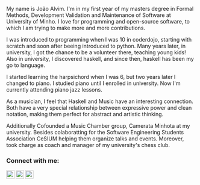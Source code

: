  My name is João Alvim. I'm in my first year of my masters degree in Formal Methods, Development Validation and Maintenance of Software at University of Minho. I love for programming and open-source software, to which I am trying to make more and more contributions.

I was introduced to programming when I was 10 in coderdojo, starting with scratch and soon after beeing introduced to python. Many years later, in university, I got the chance to be a volunteer there, teaching young kids! Also in university, I discovered haskell, and since then, haskell has been my go to language.

I started learning the harpsichord when I was 6, but two years later I changed to piano. I studied piano until I enrolled in university. Now I'm currently attending piano jazz lessons.

As a musician, I feel that Haskell and Music have an interesting connection. Both have a very special relationship between expressive power and clean notation, making them perfect for abstract and artistic thinking.

Additionally Cofounded a Music Chamber group, Camerata Minhota at my university. Besides colaboratting for the Software Engineering Students Association CeSIUM helping them organize talks and events. Moreover, took charge as coach and manager of my university's chess club. 


<!---
<br />

# "The purpose of abstraction is not to be vague, but to create a new semantic level in which one can be absolutely precise." (E. Dijkstra)

<br />


% ### Languages and Tools:
% [<img align="left" alt="Haskell" width="30px" src="https://iconape.com/wp-content/files/hc/371044/svg/371044.svg" />][instagram]
% [<img align="left" alt="C" width="26px" src="https://upload.wikimedia.org/wikipedia/commons/thumb/1/18/C_Programming_Language.svg/1853px-C_Programming_Language.svg.png" />][instagram]
% [<img align="left" alt="Python" width="26px" src="https://upload.wikimedia.org/wikipedia/commons/thumb/c/c3/Python-logo-notext.svg/640px-Python-logo-notext.svg.png" />][instagram]

-->

<!--

![Top Languages](https://github-readme-stats.vercel.app/api/top-langs/?username=jotaalvim&layout=compact&theme=nord&hide_border=true)
-->

### Connect with me:

[<img align="left" alt="Instagram" width="22px" src="https://cdn.jsdelivr.net/npm/simple-icons@v3/icons/instagram.svg" />][instagram]
[<img align="left" alt="Instagram" width="22px" src="https://cdn.jsdelivr.net/npm/simple-icons@v3/icons/facebook.svg" />][facebook]
[<img align="left" alt="LinkedIn" width="22px" src="https://cdn.jsdelivr.net/npm/simple-icons@v3/icons/linkedin.svg" />][linkedin]


[instagram]: https://instagram.com/jotaalvim
[linkedin]: https://www.linkedin.com/in/jo%C3%A3o-alvim-050778223/
[facebook]: https://www.facebook.com/joaoafonso.alvim
